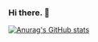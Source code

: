 ### Hi there. 👋
[![Anurag's GitHub stats](https://github-readme-stats.vercel.app/api?username=h-gj&show_icons=true&theme=dracula)](https://hugaojian.com)


